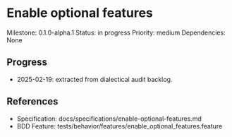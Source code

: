 # Enable optional features
Milestone: 0.1.0-alpha.1
Status: in progress
Priority: medium
Dependencies: None

## Progress
- 2025-02-19: extracted from dialectical audit backlog.

## References
- Specification: docs/specifications/enable-optional-features.md
- BDD Feature: tests/behavior/features/enable_optional_features.feature
